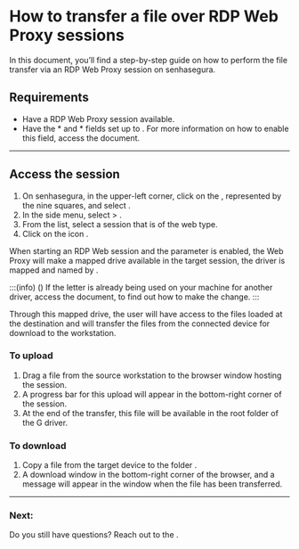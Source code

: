 # How to transfer a file over RDP Web Proxy sessions 

In this document, you’ll find a step-by-step guide on how to perform the file transfer via an RDP Web Proxy session on senhasegura.

## Requirements

* Have a RDP Web Proxy session available.
* Have the * and * fields set up to . For more information on how to enable this field, access the  document.

---
## Access the session

1. On senhasegura, in the upper-left corner, click on the , represented by the nine squares, and select .
2. In the side menu, select  > .
3. From the list, select a session that is of the web type.
4. Click on the  icon .

When starting an RDP Web session and the parameter  is enabled, the Web Proxy will make a mapped drive available in the target session, the  driver is mapped and named by .

:::(info) ()
If the  letter is already being used on your machine for another driver, access the  document, to find out how to make the change.
:::

Through this mapped drive, the user will have access to the files loaded at the destination and will transfer the files from the connected device for download to the workstation.

### To upload

1. Drag a file from the source workstation to the browser window hosting the session.
2. A progress bar for this upload will appear in the bottom-right corner of the session.
3. At the end of the transfer, this file will be available in the root folder of the G driver.

### To download

1. Copy a file from the target device to the folder .
2. A download window in the bottom-right corner of the browser, and a message will appear in the window when the file has been transferred.

---
### Next:




Do you still have questions? Reach out to the .